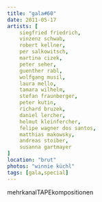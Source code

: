 ```yaml
---
title: "gala#60"
date: 2011-05-17
artists: [
    siegfried friedrich,
    vinzenz schwab,
    robert kellner,
    per salkowitsch,
    martina cizek,
    peter seher,
    guenther rabl,
    wolfgang musil,
    laura mello,
    tamara wilhelm,
    stefan fraunberger, 
    peter kutin, 
    richard bruzek,
    daniel lercher,
    helmut kleinfercher, 
    felipe wagner dos santos, 
    matthias makowsky, 
    andreas stoiber, 
    susanna gartmayer
]
location: "brut"
photos: "winnie küchl"
tags: [gala,special]
---
```

mehrkanalTAPEkompositionen
